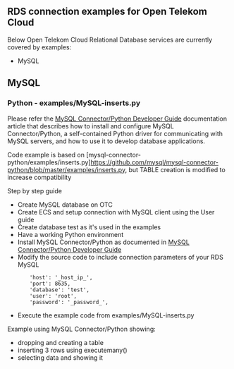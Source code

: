 ## RDS connection examples for Open Telekom Cloud ##
Below Open Telekom Cloud Relational Database services are currently covered by examples:
- MySQL


## MySQL ##

### Python - examples/MySQL-inserts.py ###
Please refer the [MySQL Connector/Python Developer Guide](https://dev.mysql.com/doc/connector-python/en/) documentation article that describes how to install and configure MySQL Connector/Python, a self-contained Python driver for communicating with MySQL servers, and how to use it to develop database applications. 

Code example is based on [mysql-connector-python/examples/inserts.py]https://github.com/mysql/mysql-connector-python/blob/master/examples/inserts.py, but TABLE creation is modified to increase compatibility

Step by step guide
- Create MySQL database on OTC 
- Create ECS and setup connection with MySQL client using the User guide
- Create database test as it's used in the examples
- Have a working Python environment
- Install MySQL Connector/Python as documented in [MySQL Connector/Python Developer Guide](https://dev.mysql.com/doc/connector-python/en/)
- Modify the source code to include connection parameters of your RDS MySQL
 ```   config = {
        'host': '_host_ip_',
        'port': 8635,
        'database': 'test',
        'user': 'root',
        'password': '_password_',
```        
- Execute the example code from examples/MySQL-inserts.py

Example using MySQL Connector/Python showing:
* dropping and creating a table
* inserting 3 rows using executemany()
* selecting data and showing it

